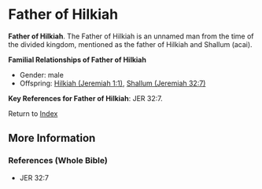 # Father of Hilkiah
**Father of Hilkiah**. 
The Father of Hilkiah is an unnamed man from the time of the divided kingdom, mentioned as the father of Hilkiah and Shallum (acai). 




**Familial Relationships of Father of Hilkiah**


* Gender: male
* Offspring: [Hilkiah (Jeremiah 1:1)](Hilkiah.7.md), [Shallum (Jeremiah 32:7)](Shallum.13.md)




**Key References for Father of Hilkiah**: 
JER 32:7. 






Return to [Index](00-Index.md)

## More Information

### References (Whole Bible)

* JER 32:7



